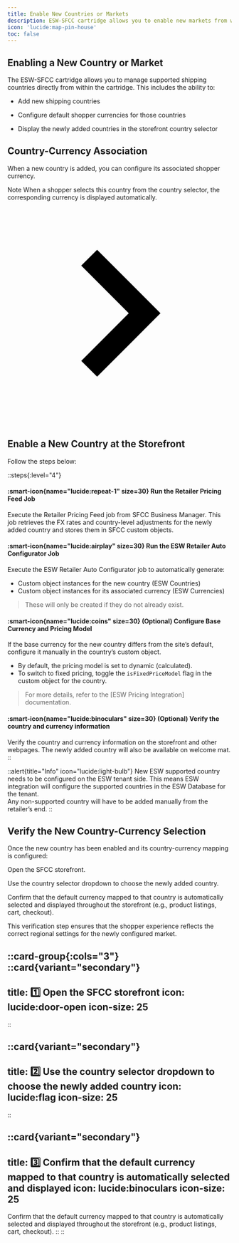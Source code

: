 ```yaml
---
title: Enable New Countries or Markets
description: ESW-SFCC cartridge allows you to enable new markets from within the cartridge
icon: 'lucide:map-pin-house'
toc: false
---
```


## Enabling a New Country or Market

The ESW-SFCC cartridge allows you to manage supported shipping countries directly from within the cartridge. This includes the ability to:

- Add new shipping countries

- Configure default shopper currencies for those countries

- Display the newly added countries in the storefront country selector

## Country-Currency Association

When a new country is added, you can configure its associated shopper currency.

<div class="bg-indigo-900 text-center py-4 lg:px-4">
  <div class="p-2 bg-indigo-800 items-center text-indigo-100 leading-none lg:rounded-full flex lg:inline-flex" role="alert">
    <span class="flex rounded-full bg-indigo-500 uppercase px-2 py-1 text-xs font-bold mr-3">Note</span>
    <span class="font-semibold mr-2 text-left flex-auto">When a shopper selects this country from the country selector, the corresponding currency is displayed automatically.</span>
    <svg class="fill-current opacity-75 h-4 w-4" xmlns="http://www.w3.org/2000/svg" viewBox="0 0 20 20"><path d="M12.95 10.707l.707-.707L8 4.343 6.586 5.757 10.828 10l-4.242 4.243L8 15.657l4.95-4.95z"/></svg>
  </div>
</div>

## Enable a New Country at the Storefront

Follow the steps below:

::steps{:level="4"}
  #### :smart-icon{name="lucide:repeat-1" size=30} Run the Retailer Pricing Feed Job

  Execute the Retailer Pricing Feed job from SFCC Business Manager. This job retrieves the FX rates and country-level adjustments for the newly added country and stores them in SFCC custom objects.


  #### :smart-icon{name="lucide:airplay" size=30} Run the ESW Retailer Auto Configurator Job

  Execute the ESW Retailer Auto Configurator job to automatically generate:
  - Custom object instances for the new country (ESW Countries)
  - Custom object instances for its associated currency (ESW Currencies)

  > These will only be created if they do not already exist.

  #### :smart-icon{name="lucide:coins" size=30} (Optional) Configure Base Currency and Pricing Model

  If the base currency for the new country differs from the site’s default, configure it manually in the country’s custom object.
  - By default, the pricing model is set to dynamic (calculated).
  - To switch to fixed pricing, toggle the `isFixedPriceModel` flag in the custom object for the country.

  > For more details, refer to the [ESW Pricing Integration] documentation.

  #### :smart-icon{name="lucide:binoculars" size=30} (Optional) Verify the country and currency information

  Verify the country and currency information on the storefront and other webpages. The newly added country will also be available on welcome mat.
::

::alert{title="Info" icon="lucide:light-bulb"}
  New ESW supported country needs to be configured on the ESW tenant side. This means ESW integration will configure the supported countries in the ESW Database for the tenant. <br>
  Any non-supported country will have to be added manually from the retailer’s end.
::


## Verify the New Country-Currency Selection

Once the new country has been enabled and its country-currency mapping is configured:

Open the SFCC storefront.

Use the country selector dropdown to choose the newly added country.

Confirm that the default currency mapped to that country is automatically selected and displayed throughout the storefront (e.g., product listings, cart, checkout).

This verification step ensures that the shopper experience reflects the correct regional settings for the newly configured market.


::card-group{:cols="3"}
  ::card{variant="secondary"}
  ---
  title: 1️⃣ Open the SFCC storefront
  icon: lucide:door-open
  icon-size: 25
  ---
  ::

  ::card{variant="secondary"}
  ---
  title: 2️⃣ Use the country selector dropdown to choose the newly added country
  icon: lucide:flag
  icon-size: 25
  ---
  ::

  ::card{variant="secondary"}
  ---
  title: 3️⃣ Confirm that the default currency mapped to that country is automatically selected and displayed
  icon: lucide:binoculars
  icon-size: 25
  ---
  Confirm that the default currency mapped to that country is automatically selected and displayed throughout the storefront (e.g., product listings, cart, checkout).
  ::
::